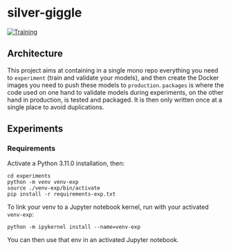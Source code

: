 # silver-giggle

[![Training](https://github.com/theo43/silver-giggle/actions/workflows/sagemaker_workflow.yml/badge.svg)](https://github.com/theo43/silver-giggle/actions/workflows/sagemaker_workflow.yml)

## Architecture
This project aims at containing in a single mono repo everything you need to `experiment` (train and validate
your models), and then create the Docker images you need to push these models to `production`. `packages`
is where the code used on one hand to validate models during experiments, on the other hand in production,
is tested and packaged. It is then only written once at a single place to avoid duplications.

## Experiments
### Requirements
Activate a Python 3.11.0 installation, then:
```
cd experiments
python -m venv venv-exp
source ./venv-exp/bin/activate
pip install -r requirements-exp.txt
```

To link your venv to a Jupyter notebook kernel, run with your activated `venv-exp`:
```
python -m ipykernel install --name=venv-exp
```
You can then use that env in an activated Jupyter notebook.

##